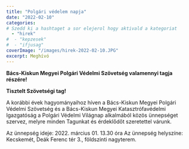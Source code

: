```yaml
---
title: "Polgári védelem napja"
date: "2022-02-10"
categories:
# Szedd ki a hashtaget a sor elejerol hogy aktivald a kategoriat
  - "hirek"
#  - "kepzesek"
#  - "ifjusag"
coverImage: "/images/hirek-2022-02-10.JPG"
excerpt: Meghívó
---
```


 **Bács-Kiskun Megyei Polgári Védelmi Szövetség valamennyi tagja részére!**

**Tisztelt Szövetségi tag!**

A korábbi évek hagyományaihoz híven a Bács-Kiskun Megyei Polgári Védelmi Szövetség és
a Bács-Kiskun Megyei Katasztrófavédelmi Igazgatóság a Polgári Védelmi Világnap
alkalmából közös ünnepséget szervez, melyre minden Tagunkat és érdeklődőt szeretettel
várunk.  

Az ünnepség ideje: 2022. március 01. 13.30 óra
Az ünnepség helyszíne: Kecskemét, Deák Ferenc tér 3., földszinti nagyterem.
